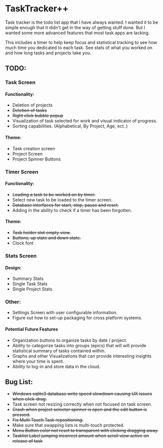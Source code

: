 # TaskTracker++

Task tracker is the todo list app that I have always wanted. I wanted it to be simple enough that it didn't get in the way of getting stuff done. But I wanted some more advanced features that most task apps are lacking. 

This includes a timer to help keep focus and statistical tracking to see how much time you dedicated to each task. See stats of what you worked on and how long tasks and projects take you.


## TODO:
### Task Screen
#### Functionality:
+ Deletion of projects
+ ~~Deletion of tasks~~
+ ~~Right click bubble popup~~
+ Visualization of task selected for work and visual indicator of progress.
+ Sorting capabilities. (Alphabetical, By Project, Age, ect..) 


#### Theme:
+ Task creation screen 
+ Project Screen
+ Project Spinner Buttons

### Timer Screen
#### Functionality:
+ ~~Loading a task to be worked on by timer.~~
+ Select new task to be loaded to the timer screen.
+ ~~Database interfaces for start, stop, pause and reset.~~
+ Adding in the ability to check if a timer has been forgotten.

#### Theme:
+ ~~Task holder slot empty view.~~
+ ~~Buttons, up state and down state.~~
+ Clock font

### Stats Screen
#### Design:
+ Summary Stats
+ Single Task Stats
+ Single Project Stats

### Other:
+ Settings Screen with user configurable information.
+ Figure out how to set-up packaging for cross platform systems.

#### Potential Future Features
+ Organization buttons to organize tasks by date / project.
+ Ability to categorize tasks into groups (epics) that will will provide statistical summary of tasks contained within.
+ Graphs and other Visualizations that can provide interesting insights where your time is spent.
+ Ability to log-in and store data in the cloud.

## Bug List:
+ ~~Windows sqlite3 database write speed slowdown causing UX issues when click-drag.~~
+ Task screen not resizing correctly when not focused on task screen.
+ ~~Crash when project selector spinner is open and the edit button is pressed.~~
+ ~~Fix Multi Touch Task repositioning.~~
+ Make sure that swapping lists is multi-touch protected.
+ ~~Menu Button color not reset to transparent with clicking dragging away.~~
+ ~~Tasklist Label jumping incorrect amount when scroll view active on release of task~~
